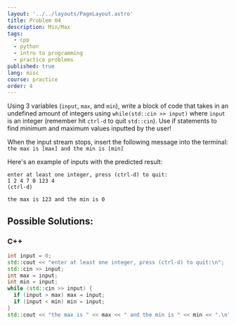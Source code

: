 ```yaml
---
layout: '../../layouts/PageLayout.astro'
title: Problem 04
description: Min/Max
tags:
  - cpp
  - python
  - intro to programming
  - practice problems
published: true
lang: misc
course: practice
order: 4
---
```


Using 3 variables (`input`, `max`, and `min`), write a block of code that takes in an undefined amount of integers using `while(std::cin >> input)` where `input` is an integer (remember hit `ctrl-d` to quit `std::cin`). Use if statements to find minimum and maximum values inputted by the user!


When the input stream stops, insert the following message into the terminal:
`the max is [max] and the min is [min]`

Here's an example of inputs with the predicted result:
```
enter at least one integer, press (ctrl-d) to quit:
1 2 4 7 0 123 4
(ctrl-d)

the max is 123 and the min is 0
```
## Possible Solutions:
### C++
```cpp
int input = 0;
std::cout << "enter at least one integer, press (ctrl-d) to quit:\n";
std::cin >> input;
int max = input;
int min = input;
while (std::cin >> input) {
  if (input > max) max = input;
  if (input < min) min = input;
}
std::cout << "the max is " << max << " and the min is " << min << ".\n";
```